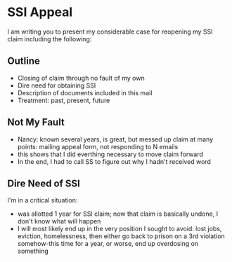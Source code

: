 # SSI Appeal

I am writing you to present my considerable case for reopening my SSI claim including the following:

## Outline

- Closing of claim through no fault of my own
- Dire need for obtaining SSI
- Description of documents included in this mail
- Treatment: past, present, future

## Not My Fault

- Nancy: known several years, is great, but messed up claim at many points: mailing appeal form, not responding to N emails
- this shows that I did everthing necessary to move claim forward
- In the end, I had to call SS to figure out why I hadn't received word

## Dire Need of SSI

I'm in a critical situation:
- was allotted 1 year for SSI claim; now that claim is basically undone, I don't know what will happen
- I will most likely end up in the very position I sought to avoid: lost jobs, eviction, homelessness, then either go back to prison on a 3rd violation somehow-this time for a year, or worse, end up overdosing on something

